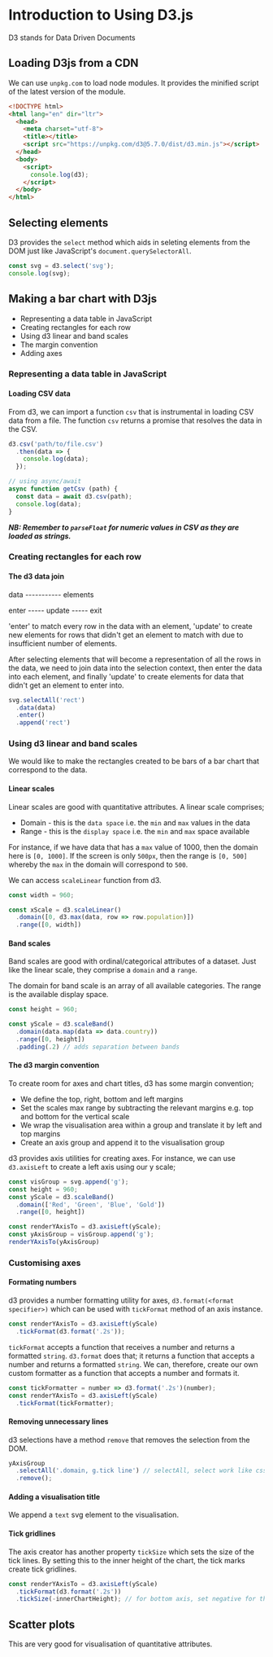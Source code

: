 # Introduction to Using D3.js
D3 stands for Data Driven Documents

## Loading D3js from a CDN
We can use `unpkg.com` to load node modules. It provides the minified script of the latest version of the module.

```html
<!DOCTYPE html>
<html lang="en" dir="ltr">
  <head>
    <meta charset="utf-8">
    <title></title>
    <script src="https://unpkg.com/d3@5.7.0/dist/d3.min.js"></script>
  </head>
  <body>
    <script>
      console.log(d3);
    </script>
  </body>
</html>
```

## Selecting elements
D3 provides the `select` method which aids in seleting elements from the DOM just like JavaScript's `document.querySelectorAll`.

```js
const svg = d3.select('svg');
console.log(svg);
```

## Making a bar chart with D3js
- Representing a data table in JavaScript
- Creating rectangles for each row
- Using d3 linear and band scales
- The margin convention
- Adding axes


### Representing a data table in JavaScript
#### Loading CSV data
From d3, we can import a function `csv` that is instrumental in loading CSV data from a file. The function `csv` returns a promise that resolves the data in the CSV.

```js
d3.csv('path/to/file.csv')
  .then(data => {
    console.log(data);
  });

// using async/await
async function getCsv (path) {
  const data = await d3.csv(path);
  console.log(data);
}
```

***NB: Remember to `parseFloat` for numeric values in CSV as they are loaded as strings.***

### Creating rectangles for each row
#### The d3 data join

data  -----------   elements

enter ----- update ----- exit

'enter' to match every row in the data with an element, 'update' to create new elements for rows that didn't get an element to match with due to insufficient number of elements.

After selecting elements that will become a representation of all the rows in the data, we need to join data into the selection context, then enter the data into each element, and finally 'update' to create elements for data that didn't get an element to enter into.

```js
svg.selectAll('rect')
  .data(data)
  .enter()
  .append('rect')

```

### Using d3 linear and band scales
We would like to make the rectangles created to be bars of a bar chart that correspond to the data.

#### Linear scales
Linear scales are good with quantitative attributes. A linear scale comprises;

- Domain - this is the `data space` i.e. the `min` and `max` values in the data
- Range - this is the `display space` i.e. the `min` and `max` space available

For instance, if we have data that has a `max` value of 1000, then the domain here is `[0, 1000]`. If the screen is only `500px`, then the range is `[0, 500]` whereby the `max` in the domain will correspond to `500`.

We can access `scaleLinear` function from d3.

```js
const width = 960;

const xScale = d3.scaleLinear()
  .domain([0, d3.max(data, row => row.population)])
  .range([0, width])

```

#### Band scales
Band scales are good with ordinal/categorical attributes of a dataset.
Just like the linear scale, they comprise a `domain` and a `range`.

The domain for band scale is an array of all available categories. The range is the available display space.


```js
const height = 960;

const yScale = d3.scaleBand()
  .domain(data.map(data => data.country))
  .range([0, height])
  .padding(.2) // adds separation between bands

```

#### The d3 margin convention
To create room for axes and chart titles, d3 has some margin convention;

- We define the top, right, bottom and left margins
- Set the scales max range by subtracting the relevant margins e.g. top and bottom for the vertical scale
- We wrap the visualisation area within a group and translate it by left and top margins
- Create an axis group and append it to the visualisation group

d3 provides axis utilities for creating axes. For instance, we can use `d3.axisLeft` to create a left axis using our y scale;

```js
const visGroup = svg.append('g');
const height = 960;
const yScale = d3.scaleBand()
  .domain(['Red', 'Green', 'Blue', 'Gold'])
  .range([0, height])

const renderYAxisTo = d3.axisLeft(yScale);
const yAxisGroup = visGroup.append('g');
renderYAxisTo(yAxisGroup)

```

### Customising axes
#### Formating numbers
d3 provides a number formatting utility for axes, `d3.format(<format specifier>)` which can be used with `tickFormat` method of an axis instance.

```js
const renderYAxisTo = d3.axisLeft(yScale)
  .tickFormat(d3.format('.2s'));
```

`tickFormat` accepts a function that receives a number and returns a formatted `string`. `d3.format` does that; it returns a function that accepts a number and returns a formatted `string`. We can, therefore, create our own custom formatter as a function that accepts a number and formats it.

```js
const tickFormatter = number => d3.format('.2s')(number);
const renderYAxisTo = d3.axisLeft(yScale)
  .tickFormat(tickFormatter);
```

#### Removing unnecessary lines
d3 selections have a method `remove` that removes the selection from the DOM.

```js
yAxisGroup
  .selectAll('.domain, g.tick line') // selectAll, select work like css accessors
  .remove();
```

#### Adding a visualisation title
We append a `text` svg element to the visualisation.

#### Tick gridlines
The axis creator has another property `tickSize` which sets the size of the tick lines. By setting this to the inner height of the chart, the tick marks create tick gridlines.

```js
const renderYAxisTo = d3.axisLeft(yScale)
  .tickFormat(d3.format('.2s'))
  .tickSize(-innerChartHeight); // for bottom axis, set negative for the tick gridlines to span upwards
```


## Scatter plots
This are very good for visualisation of quantitative attributes.
